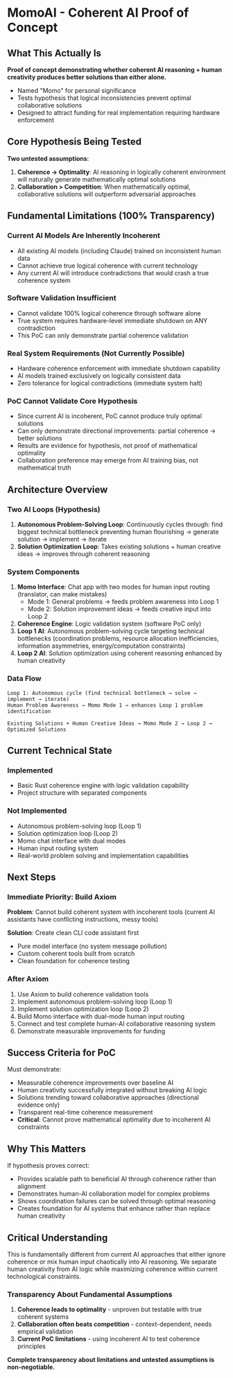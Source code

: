# MomoAI - Coherent AI Proof of Concept

## What This Actually Is

**Proof of concept demonstrating whether coherent AI reasoning + human creativity produces better solutions than either alone.**

- Named "Momo" for personal significance
- Tests hypothesis that logical inconsistencies prevent optimal collaborative solutions
- Designed to attract funding for real implementation requiring hardware enforcement

## Core Hypothesis Being Tested

**Two untested assumptions**:
1. **Coherence → Optimality**: AI reasoning in logically coherent environment will naturally generate mathematically optimal solutions
2. **Collaboration > Competition**: When mathematically optimal, collaborative solutions will outperform adversarial approaches

## Fundamental Limitations (100% Transparency)

### Current AI Models Are Inherently Incoherent
- All existing AI models (including Claude) trained on inconsistent human data
- Cannot achieve true logical coherence with current technology
- Any current AI will introduce contradictions that would crash a true coherence system

### Software Validation Insufficient
- Cannot validate 100% logical coherence through software alone
- True system requires hardware-level immediate shutdown on ANY contradiction
- This PoC can only demonstrate partial coherence validation

### Real System Requirements (Not Currently Possible)
- Hardware coherence enforcement with immediate shutdown capability
- AI models trained exclusively on logically consistent data
- Zero tolerance for logical contradictions (immediate system halt)

### PoC Cannot Validate Core Hypothesis
- Since current AI is incoherent, PoC cannot produce truly optimal solutions
- Can only demonstrate directional improvements: partial coherence → better solutions
- Results are evidence for hypothesis, not proof of mathematical optimality
- Collaboration preference may emerge from AI training bias, not mathematical truth

## Architecture Overview

### Two AI Loops (Hypothesis)
1. **Autonomous Problem-Solving Loop**: Continuously cycles through: find biggest technical bottleneck preventing human flourishing → generate solution → implement → iterate
2. **Solution Optimization Loop**: Takes existing solutions + human creative ideas → improves through coherent reasoning

### System Components
1. **Momo Interface**: Chat app with two modes for human input routing (translator, can make mistakes)
   - Mode 1: General problems → feeds problem awareness into Loop 1
   - Mode 2: Solution improvement ideas → feeds creative input into Loop 2
2. **Coherence Engine**: Logic validation system (software PoC only)
3. **Loop 1 AI**: Autonomous problem-solving cycle targeting technical bottlenecks (coordination problems, resource allocation inefficiencies, information asymmetries, energy/computation constraints)
4. **Loop 2 AI**: Solution optimization using coherent reasoning enhanced by human creativity

### Data Flow
```
Loop 1: Autonomous cycle (find technical bottleneck → solve → implement → iterate)
Human Problem Awareness → Momo Mode 1 → enhances Loop 1 problem identification

Existing Solutions + Human Creative Ideas → Momo Mode 2 → Loop 2 → Optimized Solutions
```

## Current Technical State

### Implemented
- Basic Rust coherence engine with logic validation capability
- Project structure with separated components

### Not Implemented
- Autonomous problem-solving loop (Loop 1)
- Solution optimization loop (Loop 2)
- Momo chat interface with dual modes
- Human input routing system
- Real-world problem solving and implementation capabilities

## Next Steps

### Immediate Priority: Build Axiom
**Problem**: Cannot build coherent system with incoherent tools (current AI assistants have conflicting instructions, messy tools)

**Solution**: Create clean CLI code assistant first
- Pure model interface (no system message pollution)
- Custom coherent tools built from scratch
- Clean foundation for coherence testing

### After Axiom
1. Use Axiom to build coherence validation tools
2. Implement autonomous problem-solving loop (Loop 1)
3. Implement solution optimization loop (Loop 2) 
4. Build Momo interface with dual-mode human input routing
5. Connect and test complete human-AI collaborative reasoning system
6. Demonstrate measurable improvements for funding

## Success Criteria for PoC

Must demonstrate:
- Measurable coherence improvements over baseline AI
- Human creativity successfully integrated without breaking AI logic
- Solutions trending toward collaborative approaches (directional evidence only)
- Transparent real-time coherence measurement
- **Critical**: Cannot prove mathematical optimality due to incoherent AI constraints

## Why This Matters

If hypothesis proves correct:
- Provides scalable path to beneficial AI through coherence rather than alignment
- Demonstrates human-AI collaboration model for complex problems
- Shows coordination failures can be solved through optimal reasoning
- Creates foundation for AI systems that enhance rather than replace human creativity

## Critical Understanding

This is fundamentally different from current AI approaches that either ignore coherence or mix human input chaotically into AI reasoning. We separate human creativity from AI logic while maximizing coherence within current technological constraints.

### Transparency About Fundamental Assumptions
1. **Coherence leads to optimality** - unproven but testable with true coherent systems
2. **Collaboration often beats competition** - context-dependent, needs empirical validation
3. **Current PoC limitations** - using incoherent AI to test coherence principles

**Complete transparency about limitations and untested assumptions is non-negotiable.**